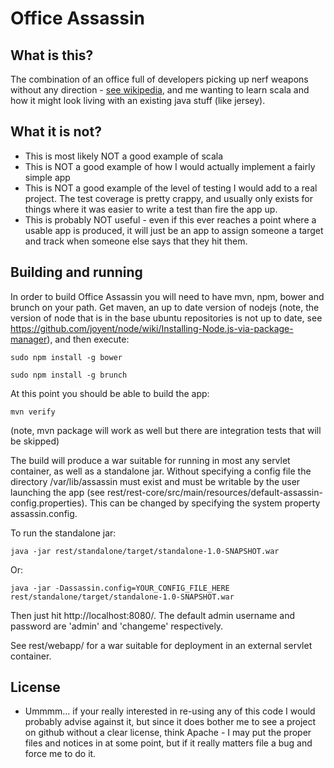 Office Assassin
===============

What is this?
-------------
The combination of an office full of developers picking up nerf weapons without any direction -
[see wikipedia](http://en.wikipedia.org/wiki/Assassin_\(game\)), and me wanting to learn scala and how it might look
living with an existing java stuff (like jersey).

What it is not?
---------------
* This is most likely NOT a good example of scala
* This is NOT a good example of how I would actually implement a fairly simple app
* This is NOT a good example of the level of testing I would add to a real project. The test coverage is pretty crappy,
 and usually only exists for things where it was easier to write a test than fire the app up.
* This is probably NOT useful - even if this ever reaches a point where a usable app is produced, it will just be an app
 to assign someone a target and track when someone else says that they hit them.

Building and running
--------------------
In order to build Office Assassin you will need to have mvn, npm, bower and brunch on your path. Get maven, an up
to date version of nodejs (note, the version of node that is in the base ubuntu repositories is not up to date, see
https://github.com/joyent/node/wiki/Installing-Node.js-via-package-manager), and then execute:

    sudo npm install -g bower

    sudo npm install -g brunch

At this point you should be able to build the app:

    mvn verify

(note, mvn package will work as well but there are integration tests that will be skipped)

The build will produce a war suitable for running in most any servlet container, as well as a standalone jar.  Without
specifying a config file the directory /var/lib/assassin must exist and must be writable by the user launching the app
(see rest/rest-core/src/main/resources/default-assassin-config.properties). This can be changed by specifying the system
property assassin.config.

To run the standalone jar:

    java -jar rest/standalone/target/standalone-1.0-SNAPSHOT.war

Or:

    java -jar -Dassassin.config=YOUR_CONFIG_FILE_HERE rest/standalone/target/standalone-1.0-SNAPSHOT.war

Then just hit http://localhost:8080/.  The default admin username and password are 'admin' and 'changeme' respectively.

See rest/webapp/ for a war suitable for deployment in an external servlet container.

License
-------
* Ummmm... if your really interested in re-using any of this code I would probably advise against it, but since it
 does bother me to see a project on github without a clear license, think Apache - I may put the proper files and
 notices in at some point, but if it really matters file a bug and force me to do it.
